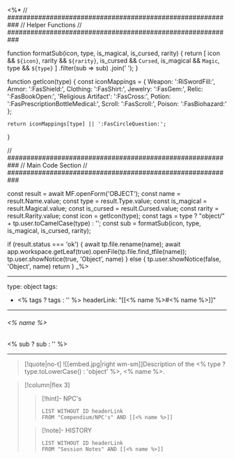 <%*
// ###########################################################
//                        Helper Functions
// ###########################################################

function formatSub(icon, type, is_magical, is_cursed, rarity) {
	return [
		icon && `${icon}`,
        rarity && `${rarity}`,
        is_cursed && `Cursed`,
        is_magical && `Magic`,
        type && `${type}`
	]
  	.filter(sub => sub)
  	.join(' ');
}

function getIcon(type) {
    const iconMappings = {
        Weapon: ':RiSwordFill:',
        Armor: ':FasShield:',
        Clothing: ':FasShirt:',
        Jewelry: ':FasGem:',
        Relic: ':FasBookOpen:',
        'Religious Artifact': ':FasCross:',
        Potion: ':FasPrescriptionBottleMedical:',
        Scroll: ':FasScroll:',
        Poison: ':FasBiohazard:'
    };

    return iconMappings[type] || ':FasCircleQuestion:';
}

// ###########################################################
//                        Main Code Section
// ###########################################################

const result = await MF.openForm('OBJECT');
const name = result.Name.value;
const type = result.Type.value;
const is_magical = result.Magical.value;
const is_cursed = result.Cursed.value;
const rarity = result.Rarity.value;
const icon = getIcon(type);
const tags = type ? "object/" + tp.user.toCamelCase(type) : '';
const sub = formatSub(icon, type, is_magical, is_cursed, rarity);

if (result.status === 'ok') {
    await tp.file.rename(name);
    await app.workspace.getLeaf(true).openFile(tp.file.find_tfile(name));
    tp.user.showNotice(true, 'Object', name)
} else {
    tp.user.showNotice(false, 'Object', name)
    return
}
_%>

---
type: object
tags:
- <% tags ? tags : '' %>
headerLink: "[[<% name %>#<% name %>]]"
---

###### <% name %>
<span class="sub2"><% sub ? sub : '' %></span>
___

> [!quote|no-t]
> ![[embed.jpg|right wm-sm]]Description of the  <% type ? type.toLowerCase() : 'object' %>, <% name %>.
<span class="clearfix"></span>


> [!column|flex 3]
>>[!hint]- NPC's
>>```dataview
>>LIST WITHOUT ID headerLink
>>FROM "Compendium/NPC's" AND [[<% name %>]]
>
>>[!note]- HISTORY
>>```dataview
>>LIST WITHOUT ID headerLink
>>FROM "Session Notes" AND [[<% name %>]]